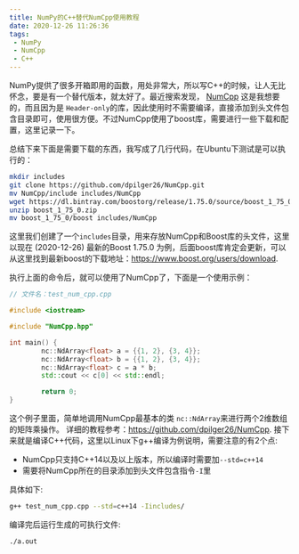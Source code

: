 ```yaml
---
title: NumPy的C++替代NumCpp使用教程
date: 2020-12-26 11:26:36
tags:
 - NumPy
 - NumCpp
 - C++
---
```


NumPy提供了很多开箱即用的函数，用处非常大，所以写C++的时候，让人无比怀念，要是有一个替代版本，就太好了。最近搜索发现， [NumCpp](https://github.com/dpilger26/NumCpp) 这是我想要的，而且因为是 `Header-only`的库，因此使用时不需要编译，直接添加到头文件包含目录即可，使用很方便。不过NumCpp使用了boost库，需要进行一些下载和配置，这里记录一下。
<!--more-->
总结下来下面是需要下载的东西，我写成了几行代码，在Ubuntu下测试是可以执行的：
```bash
mkdir includes
git clone https://github.com/dpilger26/NumCpp.git 
mv NumCpp/include includes/NumCpp
wget https://dl.bintray.com/boostorg/release/1.75.0/source/boost_1_75_0.zip
unzip boost_1_75_0.zip
mv boost_1_75_0/boost includes/NumCpp
```
这里我们创建了一个`includes`目录，用来存放NumCpp和Boost库的头文件，这里以现在 (2020-12-26) 最新的Boost 1.75.0 为例，后面boost库肯定会更新，可以从这里找到最新boost的下载地址：<https://www.boost.org/users/download>.


执行上面的命令后，就可以使用了NumCpp了，下面是一个使用示例：

```cpp
// 文件名：test_num_cpp.cpp

#include <iostream>

#include "NumCpp.hpp"

int main() {
        nc::NdArray<float> a = {{1, 2}, {3, 4}};
        nc::NdArray<float> b = {{1, 2}, {3, 4}};
        nc::NdArray<float> c = a * b;
        std::cout << c[0] << std::endl;

        return 0;
}
```
这个例子里面，简单地调用NumCpp最基本的类 `nc::NdArray`来进行两个2维数组的矩阵乘操作。
详细的教程参考：<https://github.com/dpilger26/NumCpp>.
接下来就是编译C++代码，这里以Linux下g++编译为例说明，需要注意的有2个点:
+ NumCpp只支持C++14以及以上版本，所以编译时需要加`--std=c++14`
+ 需要将NumCpp所在的目录添加到头文件包含指令`-I`里

具体如下:
```bash
g++ test_num_cpp.cpp --std=c++14 -Iincludes/
```
编译完后运行生成的可执行文件:
```bash
./a.out
```
